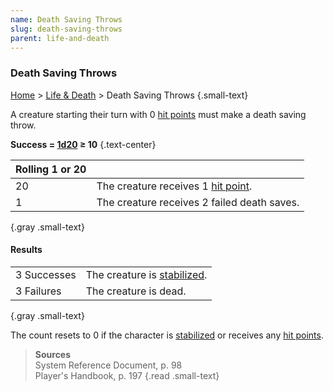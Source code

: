```yaml
---
name: Death Saving Throws
slug: death-saving-throws
parent: life-and-death
---
```

### Death Saving Throws
[Home](dm-operations-center) > [Life & Death](life-and-death-menu) > Death Saving Throws {.small-text}

A creature starting their turn with 0 [hit points](hit-points) must make a death saving throw.

**Success = [1d20](/roll/1d20) ≥ 10** {.text-center}

| Rolling 1 or 20                                      ||
| :-- | :---------------------------------------------- |
| 20  | The creature receives 1 [hit point](hit-point). |
|  1  | The creature receives 2 failed death saves.     |
{.gray .small-text}

#### Results
|||
| :----------- | :------------------------------------------- |
| 3 Successes  | The creature is [stabilized](stabilizing).   |
| 3 Failures   | The creature is dead.
{.gray .small-text}

The count resets to 0 if the character is [stabilized](stabilizing) or receives any [hit points](hit-points).

> **Sources** <br/>
> System Reference Document, p. 98<br/>
> Player's Handbook, p. 197
{.read .small-text}